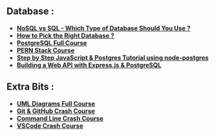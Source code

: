 ## Database :

- [**NoSQL vs SQL - Which Type of Database Should You Use ?**](https://www.youtube.com/watch?v=FzlpwoeSrE0&list=PL_zyNhyiuTodwAnK9DYPUNeXL-jimpbCo&index=35)
- **[How to Pick the Right Database ?](https://youtu.be/kkeFE6iRfMM)**
- **[PostgreSQL Full Course](https://www.youtube.com/watch?v=qw--VYLpxG4&list=PL_zyNhyiuTodwAnK9DYPUNeXL-jimpbCo&index=24)**
- [**PERN Stack Course**](https://www.youtube.com/watch?v=ldYcgPKEZC8)
- [**Step by Step JavaScript & Postgres Tutorial using node-postgres**](https://www.youtube.com/watch?v=ufdHsFClAk0&list=PL_zyNhyiuToc_JNKJYZdmiabCmfvy1ncX&index=3)
- **[Building a Web API with Express.js & PostgreSQL](https://www.youtube.com/watch?v=0JNq46eFuOM&list=PL_zyNhyiuToc_JNKJYZdmiabCmfvy1ncX&index=13)**

## Extra Bits :

- **[UML Diagrams Full Course](https://youtu.be/WnMQ8HlmeXc)**
- [**Git & GitHub Crash Course**](https://www.youtube.com/watch?v=Q6G-J54vgKc)
- **[Command Line Crash Course](https://youtu.be/uwAqEzhyjtw)**
- [**VSCode Crash Course**](https://www.youtube.com/watch?v=DsJOSKyxqMc)
